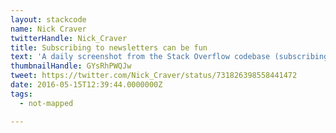 ```yaml
---
layout: stackcode
name: Nick Craver
twitterHandle: Nick_Craver
title: Subscribing to newsletters can be fun
text: 'A daily screenshot from the Stack Overflow codebase (subscribing to newsletters can be fun). '
thumbnailHandle: GYsRhPWQJw
tweet: https://twitter.com/Nick_Craver/status/731826398558441472
date: 2016-05-15T12:39:44.0000000Z
tags:
  - not-mapped

---
```

